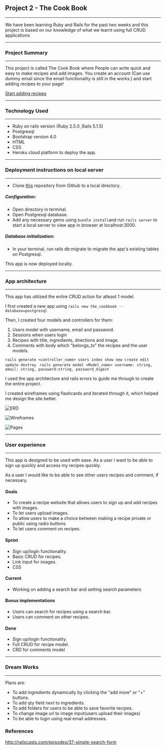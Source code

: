 ## Project 2 - The Cook Book 
---
We have been learning Ruby and Rails for the past two weeks and this project is based on our knowledge of what we learnt using full CRUD applications

---
### Project Summary
---
This project is called The Cook Book where People can write quick and easy to make recipes and add images. You create an account (Can use dummy email since the email functionality is still in the works.) and start adding recipes to your page!

[Start adding recipes](https://murmuring-mountain-82441.herokuapp.com/)

---
### Technology Used
---

* Ruby on rails version (Ruby 2.5.0 ,Rails 5.1.5)
* Postgresql
* Bootstrap version 4.0
* HTML
* CSS
* Heroku cloud platform to deploy the app.

---
### Deployment instructions on local server
---

* Clone [this](https://github.com/warb1rd/TheCookBook.git) repository from Github to a local directory.

##### Configuration: 

* Open directory in terminal.
* Open Postgresql database.
* Add any necessary gems using ```bundle install```and run ```rails server``` to start a local server to view app in browser at localhost:3000.

##### Database initialization:

* In your terminal, run rails db:migrate to migrate the app's existing tables on Postgresql. 

This app is now deployed locally.

---
### App architecture
---
This app has utilized the entire CRUD action for atleast 1 model.

I first created a new app using ```rails new the_cookbook --database=postgresql```

Then, I created four models and controllers for them: 

1. Users model with username, email and password.
2. Sessions when users login
3. Recipes with title, ingredients, directions and image.
4. Comments with body which "belongs_to" the recipes and the user models.

```rails generate <controller_name> users index show new create edit update destroy ```
```rails generate model <Model_name> username: string, email: string, password:string, password_digest```

I used the app architecture and rails errors to guide me through to create the entire project. 

I created wireframes using flashcards and iterated through it, which helped me design the site better. 

![ERD](app/assets/Images/erd.png)

![Wireframes](app/assets/Images/Wireframes.jpg)

![Pages](app/assets/Images/pages.jpg)

---
### User experience
---
This app is designed to be used with ease. As a user I want to be able to sign up quickly and access my recipes quickly. 

As a user I would like to be able to see other users recipes and comment, if necessary.

#### Goals
* To create a recipe website that allows users to sign up and add recipes with images. 
* To let users upload images.
* To allow users to make a choice between making a recipe private or public using radio buttons.
* To let users comment on recipes. 

#### Sprint
* Sign up/login functionality.
* Basic CRUD for recipes.
* Link input for images.
* CSS

#### Current
*  Working on adding a search bar and setting search parameters

#### Bonus implementations
* Users can search for recipes using a search bar.
* Users can comment on other recipes.

#### Done
* Sign up/login functionality.
* Full CRUD for recipe model. 
* CRD for comments model


---
### Dream Works
---
Plans are:  

* To add ingredients dynamically by clicking the "add more" or "+" buttons.
* To add qty field next to ingredients.
* To add folders for users to be able to save favorite recipes.
* To change image url to image input(users upload their images)
* To be able to login using real email addresses.



### References

http://railscasts.com/episodes/37-simple-search-form
